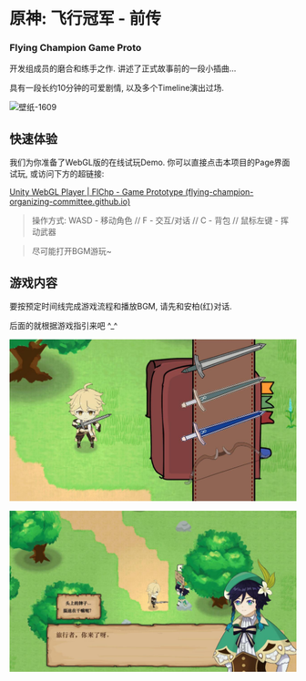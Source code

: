 # 原神: 飞行冠军 - 前传

### Flying Champion Game Proto



开发组成员的磨合和练手之作. 讲述了正式故事前的一段小插曲...

具有一段长约10分钟的可爱剧情, 以及多个Timeline演出过场.

![壁纸-1609](./TemplateData/readme/壁纸-1609.png)

## 快速体验

我们为你准备了WebGL版的在线试玩Demo. 你可以直接点击本项目的Page界面试玩, 或访问下方的超链接:

[Unity WebGL Player | FlChp - Game Prototype (flying-champion-organizing-committee.github.io)](https://flying-champion-organizing-committee.github.io/Flying-Champion-Proto.github.io/)

> 操作方式: WASD - 移动角色 // F - 交互/对话 // C - 背包 // 鼠标左键 - 挥动武器

> 尽可能打开BGM游玩~

  

## 游戏内容

要按预定时间线完成游戏流程和播放BGM, 请先和安柏(红)对话.

后面的就根据游戏指引来吧 ^_^

![pack](./TemplateData/readme/pack.jpg)

![dialog](./TemplateData/readme/dialog.jpg)

